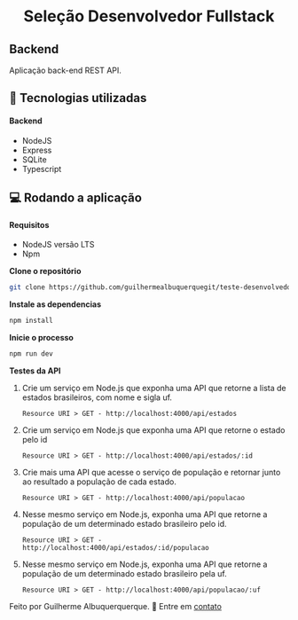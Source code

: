 # <h1 align="center">Seleção Desenvolvedor Fullstack</h1>

## Backend

Aplicação back-end REST API.

## 🚀 Tecnologias utilizadas

#### Backend

- NodeJS
- Express
- SQLite
- Typescript

## 💻 Rodando a aplicação

#### Requisitos

- NodeJS versão LTS
- Npm

**Clone o repositório**

```sh
git clone https://github.com/guilhermealbuquerquegit/teste-desenvolvedor.git
```

**Instale as dependencias**

```sh
npm install
```

**Inicie o processo**

```sh
npm run dev
```

**Testes da API**

1.  Crie um serviço em Node.js que exponha uma API que retorne a lista de
    estados brasileiros, com nome e sigla uf.

        Resource URI > GET - http://localhost:4000/api/estados

2.  Crie um serviço em Node.js que exponha uma API que retorne o estado pelo id

        Resource URI > GET - http://localhost:4000/api/estados/:id

3.  Crie mais uma API que acesse o serviço de população e retornar junto ao
    resultado a população de cada estado.

        Resource URI > GET - http://localhost:4000/api/populacao

4.  Nesse mesmo serviço em Node.js, exponha uma API que retorne a população
    de um determinado estado brasileiro pelo id.

        Resource URI > GET - http://localhost:4000/api/estados/:id/populacao

5.  Nesse mesmo serviço em Node.js, exponha uma API que retorne a população
    de um determinado estado brasileiro pela uf.

        Resource URI > GET - http://localhost:4000/api/populacao/:uf

Feito por Guilherme Albuquerquerque. 🤝 Entre em [contato](https://www.linkedin.com/in/guilherme-developer)
